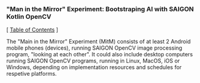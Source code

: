 ### "Man in the Mirror" Experiment: Bootstraping AI with SAIGON Kotlin OpenCV

\[ [Table of Contents](https://github.com/udexon/SAIGON/blob/master/0_Table_of_Contents.md) \]

The "Main in the Mirror" Experiment (MitM) consists of at least 2 Android mobile phones (devices), running SAIGON OpenCV image processing program, "looking at each other". It could also include desktop computers running SAIGON OpenCV programs, running in Linux, MacOS, iOS or Windows, depending on implementation resources and schedules for respetive platforms.
